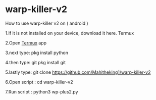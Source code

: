 # warp-killer-v2
How to use warp-killer v2  on ( android )

1.If it is not installed on your device, download it here. Termux

2.Open [Termux](https://play.google.com/store/apps/details?id=com.termux&hl=en_US&gl=US) app

3.next type: pkg install python

4.then type: git pkg install git

5.lastly type: git clone https://github.com/Mahitheking1/warp-killer-v2

6.Open script : cd warp-killer-v2

7.Run script : python3 wp-plus2.py

